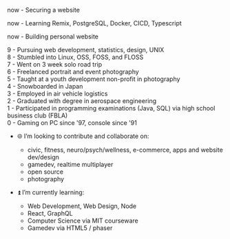 now - Securing a website <br>

now - Learning Remix, PostgreSQL, Docker, CICD, Typescript

now - Building personal website <br>

9 - Pursuing web development, statistics, design, UNIX <br>
8 - Stumbled into Linux, OSS, FOSS, and FLOSS <br>
7 - Went on 3 week solo road trip <br>
6 - Freelanced portrait and event photography <br>
5 - Taught at a youth development non-profit in photography <br>
4 - Snowboarded in Japan <br>
3 - Employed in air vehicle logistics <br>
2 - Graduated with degree in aerospace engineering <br>
1 - Participated in programming examinations (Java, SQL) via high school business club (FBLA)<br>
0 - Gaming on PC since '97, console since '91

- 🌐 I’m looking to contribute and collaborate on:
  - civic, fitness, neuro/psych/wellness, e-commerce, apps and website dev/design
  - gamedev, realtime multiplayer
  - open source
  - photography
  
- ⏫ I’m currently learning:
  - Web Development, Web Design, Node
  - React, GraphQL
  - Computer Science via MIT courseware
  - Gamedev via HTML5 / phaser

<!---
protofarer/protofarer is a ✨ special ✨ repository because its `README.md` (this file) appears on your GitHub profile.
You can click the Preview link to take a look at your changes.
--->
